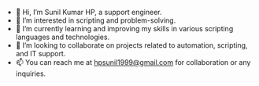 - 👋 Hi, I’m Sunil Kumar HP, a support engineer.
- 👀 I’m interested in scripting and problem-solving.
- 🌱 I’m currently learning and improving my skills in various scripting languages and technologies.
- 💞️ I’m looking to collaborate on projects related to automation, scripting, and IT support.
- 📫 You can reach me at hpsunil1999@gmail.com for collaboration or any inquiries.
